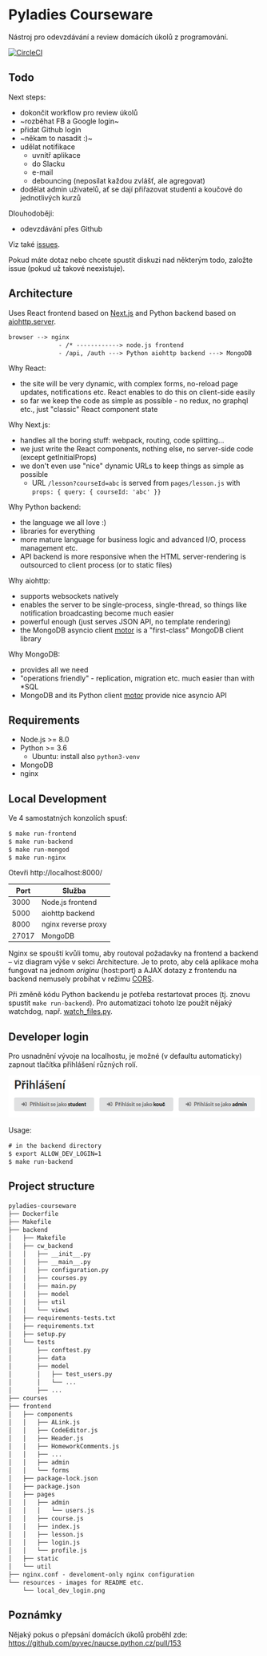 Pyladies Courseware
===================

Nástroj pro odevzdávání a review domácích úkolů z programování.

[![CircleCI](https://circleci.com/gh/messa/pyladies-courseware.svg?style=svg&circle-token=d5dc8be048ef0289f18f729db33f21118c0a5656)](https://circleci.com/gh/messa/pyladies-courseware)

Todo
----

Next steps:

- dokončit workflow pro review úkolů
- ~rozběhat FB a Google login~
- přidat Github login
- ~někam to nasadit :)~
- udělat notifikace
  - uvnitř aplikace
  - do Slacku
  - e-mail
  - debouncing (neposílat každou zvlášť, ale agregovat)
- dodělat admin uživatelů, ať se dají přiřazovat studenti a koučové do jednotlivých kurzů

Dlouhodoběji:

- odevzdávání přes Github

Viz také [issues](https://github.com/messa/pyladies-courseware/issues).

Pokud máte dotaz nebo chcete spustit diskuzi nad některým todo, založte issue (pokud už takové neexistuje).


Architecture
------------

Uses React frontend based on [Next.js](https://github.com/zeit/next.js/) and Python backend based on [aiohttp.server](https://aiohttp.readthedocs.io/en/stable/).

```
browser --> nginx
              - /* ------------> node.js frontend
              - /api, /auth ---> Python aiohttp backend ---> MongoDB  
```

Why React:

- the site will be very dynamic, with complex forms, no-reload page updates, notifications etc. React enables to do this on client-side easily
- so far we keep the code as simple as possible - no redux, no graphql etc., just "classic" React component state

Why Next.js:

- handles all the boring stuff: webpack, routing, code splitting...
- we just write the React components, nothing else, no server-side code (except getInitialProps)
- we don't even use "nice" dynamic URLs to keep things as simple as possible
  - URL `/lesson?courseId=abc` is served from `pages/lesson.js` with `props: { query: { courseId: 'abc' }}`

Why Python backend:

- the language we all love :)
- libraries for everything
- more mature language for business logic and advanced I/O, process management etc.
- API backend is more responsive when the HTML server-rendering is outsourced to client process (or to static files)

Why aiohttp:

- supports websockets natively
- enables the server to be single-process, single-thread, so things like notification broadcasting become much easier
- powerful enough (just serves JSON API, no template rendering)
- the MongoDB asyncio client [motor](https://github.com/mongodb/motor) is a "first-class" MongoDB client library

Why MongoDB:

- provides all we need
- "operations friendly" - replication, migration etc. much easier than with *SQL
- MongoDB and its Python client [motor](https://github.com/mongodb/motor) provide nice asyncio API


Requirements
------------

- Node.js >= 8.0
- Python >= 3.6
  - Ubuntu: install also `python3-venv`
- MongoDB
- nginx


Local Development
-----------------

Ve 4 samostatných konzolích spusť:

```shell
$ make run-frontend
$ make run-backend
$ make run-mongod
$ make run-nginx
```

Otevři http://localhost:8000/

| Port  | Služba
|-------|-------
| 3000  | Node.js frontend
| 5000  | aiohttp backend
| 8000  | nginx reverse proxy
| 27017 | MongoDB

Nginx se spouští kvůli tomu, aby routoval požadavky na frontend a backend – viz diagram výše v sekci Architecture.
Je to proto, aby celá aplikace moha fungovat na jednom _originu_ (host:port) a AJAX dotazy z frontendu na backend nemusely probíhat v režimu [CORS](https://developer.mozilla.org/en-US/docs/Web/HTTP/CORS).

Při změně kódu Python backendu je potřeba restartovat proces (tj. znovu spustit `make run-backend`).
Pro automatizaci tohoto lze použít nějaký watchdog, např. [watch_files.py](https://github.com/messa/tools/blob/master/watch_files.py).


Developer login
---------------

Pro usnadnění vývoje na localhostu, je možné (v defaultu automaticky) zapnout tlačítka přihlášení různých rolí.

![local dev login](resources/local_dev_login.png "Tlačítka rychlého přihlášení")

Usage:

```shell
# in the backend directory
$ export ALLOW_DEV_LOGIN=1
$ make run-backend
```

Project structure
-----------------

```
pyladies-courseware
├── Dockerfile
├── Makefile
├── backend
│   ├── Makefile
│   ├── cw_backend
│   │   ├── __init__.py
│   │   ├── __main__.py
│   │   ├── configuration.py
│   │   ├── courses.py
│   │   ├── main.py
│   │   ├── model
│   │   ├── util
│   │   └── views
│   ├── requirements-tests.txt
│   ├── requirements.txt
│   ├── setup.py
│   └── tests
│       ├── conftest.py
│       ├── data
│       ├── model
│       │   ├── test_users.py
│       │   └── ...
│       ├── ...
├── courses
├── frontend
│   ├── components
│   │   ├── ALink.js
│   │   ├── CodeEditor.js
│   │   ├── Header.js
│   │   ├── HomeworkComments.js
│   │   ├── ...
│   │   ├── admin
│   │   └── forms
│   ├── package-lock.json
│   ├── package.json
│   ├── pages
│   │   ├── admin
│   │   │   └── users.js
│   │   ├── course.js
│   │   ├── index.js
│   │   ├── lesson.js
│   │   ├── login.js
│   │   └── profile.js
│   ├── static
│   └── util
├── nginx.conf - develoment-only nginx configuration
└── resources - images for README etc.
    └── local_dev_login.png
```


Poznámky
--------

Nějaký pokus o přepsání domácích úkolů proběhl zde: https://github.com/pyvec/naucse.python.cz/pull/153
